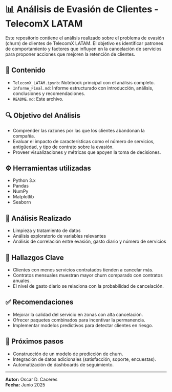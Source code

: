 # 📊 Análisis de Evasión de Clientes - TelecomX LATAM

Este repositorio contiene el análisis realizado sobre el problema de evasión (churn) de clientes de TelecomX LATAM. El objetivo es identificar patrones de comportamiento y factores que influyen en la cancelación de servicios para proponer acciones que mejoren la retención de clientes.

## 📁 Contenido

- `TelecomX_LATAM.ipynb`: Notebook principal con el análisis completo.
- `Informe_Final.md`: Informe estructurado con introducción, análisis, conclusiones y recomendaciones.
- `README.md`: Este archivo.

## 🔍 Objetivo del Análisis

- Comprender las razones por las que los clientes abandonan la compañía.
- Evaluar el impacto de características como el número de servicios, antigüedad, y tipo de contrato sobre la evasión.
- Proveer visualizaciones y métricas que apoyen la toma de decisiones.

## ⚙️ Herramientas utilizadas

- Python 3.x
- Pandas
- NumPy
- Matplotlib
- Seaborn

## 🧠 Análisis Realizado

- Limpieza y tratamiento de datos
- Análisis exploratorio de variables relevantes
- Análisis de correlación entre evasión, gasto diario y número de servicios

## 📌 Hallazgos Clave

- Clientes con menos servicios contratados tienden a cancelar más.
- Contratos mensuales muestran mayor churn comparado con contratos anuales.
- El nivel de gasto diario se relaciona con la probabilidad de cancelación.

## ✅ Recomendaciones

- Mejorar la calidad del servicio en zonas con alta cancelación.
- Ofrecer paquetes combinados para incentivar la permanencia.
- Implementar modelos predictivos para detectar clientes en riesgo.

## 🚀 Próximos pasos

- Construcción de un modelo de predicción de churn.
- Integración de datos adicionales (satisfacción, soporte, encuestas).
- Automatización de dashboards de seguimiento.

---

**Autor:** Oscar D. Caceres  
**Fecha:** Junio 2025
